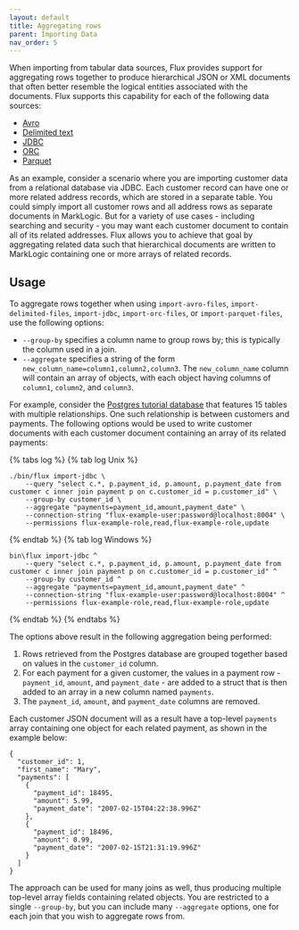 ```yaml
---
layout: default
title: Aggregating rows
parent: Importing Data
nav_order: 5
---
```


When importing from tabular data sources, Flux provides support for aggregating rows together to produce hierarchical
JSON or XML documents that often better resemble the logical entities associated with the documents. Flux supports
this capability for each of the following data sources:

- [Avro](import-files/avro.md)
- [Delimited text](import-files/delimited-text.md)
- [JDBC](import-jdbc.md)
- [ORC](import-files/orc.md)
- [Parquet](import-files/parquet.md)

As an example, consider a scenario where you are importing customer data from a relational database via JDBC. Each 
customer record can have one or more related address records, which are stored in a separate table. You could simply
import all customer rows and all address rows as separate documents in MarkLogic. But for a variety of use cases - including
searching and security - you may want each customer document to contain all of its related addresses. Flux allows you
to achieve that goal by aggregating related data such that hierarchical documents are written to MarkLogic containing 
one or more arrays of related records. 

## Usage

To aggregate rows together when using `import-avro-files`, `import-delimited-files`, `import-jdbc`, `import-orc-files`, 
or `import-parquet-files`, use the following options:

- `--group-by` specifies a column name to group rows by; this is typically the column used in a join.
- `--aggregate` specifies a string of the form `new_column_name=column1,column2,column3`. The `new_column_name` column
  will contain an array of objects, with each object having columns of `column1`, `column2`, and `column3`.

For example, consider the [Postgres tutorial database](https://www.postgresqltutorial.com/postgresql-getting-started/postgresql-sample-database/)
that features 15 tables with multiple relationships. One such relationship is between customers and payments. The
following options would be used to write customer documents with each customer document containing an array of 
its related payments:

{% tabs log %}
{% tab log Unix %}
```
./bin/flux import-jdbc \
    --query "select c.*, p.payment_id, p.amount, p.payment_date from customer c inner join payment p on c.customer_id = p.customer_id" \
    --group-by customer_id \
    --aggregate "payments=payment_id,amount,payment_date" \
    --connection-string "flux-example-user:password@localhost:8004" \
    --permissions flux-example-role,read,flux-example-role,update
```
{% endtab %}
{% tab log Windows %}
```
bin\flux import-jdbc ^
    --query "select c.*, p.payment_id, p.amount, p.payment_date from customer c inner join payment p on c.customer_id = p.customer_id" ^
    --group-by customer_id ^
    --aggregate "payments=payment_id,amount,payment_date" ^
    --connection-string "flux-example-user:password@localhost:8004" ^
    --permissions flux-example-role,read,flux-example-role,update
```
{% endtab %}
{% endtabs %}


The options above result in the following aggregation being performed:

1. Rows retrieved from the Postgres database are grouped together based on values in the `customer_id` column.
2. For each payment for a given customer, the values in a payment row - `payment_id`, `amount`, and `payment_date` - 
are added to a struct that is then added to an array in a new column named `payments`.
3. The `payment_id`, `amount`, and `payment_date` columns are removed.

Each customer JSON document will as a result have a top-level `payments` array containing one object for each related
payment, as shown in the example below:

```
{
  "customer_id": 1, 
  "first_name": "Mary", 
  "payments": [
    {
      "payment_id": 18495, 
      "amount": 5.99, 
      "payment_date": "2007-02-15T04:22:38.996Z"
    }, 
    {
      "payment_id": 18496, 
      "amount": 0.99, 
      "payment_date": "2007-02-15T21:31:19.996Z"
    }
  ]
}
```

The approach can be used for many joins as well, thus producing multiple top-level array fields containing
related objects. You are restricted to a single `--group-by`, but you can include many `--aggregate` options, one for
each join that you wish to aggregate rows from. 
